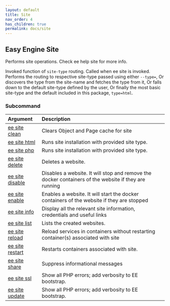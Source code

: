 ```yaml
---
layout: default
title: Site
nav_order: 4
has_children: true
permalink: docs/site
---
```


## Easy Engine Site

Performs site operations. Check ee help site for more info.

Invoked function of `site-type` routing. Called when ee site is invoked. Performs the routing to respective site-type passed using either `--type=`, Or discovers the type from the site-name and fetches the type from it, Or falls down to the default site-type defined by the user, Or finally the most basic site-type and the default included in this package, `type=html`.

### Subcommand

| Argument                                  | Description                                           |
|:------------------------------------------|:------------------------------------------------------|
| [ee site clean](/docs/site/site-clean)    | Clears Object and Page cache for site                 |
| [ee site html](/docs/site/site-create-html) | Runs site installation with provided site type.    |
| [ee site php](/docs/site/site-create-php)  | Runs site installation with provided site type.    |
| [ee site delete](/docs/site/site-delete)  | Deletes a website.                                    |
| [ee site disable](/docs/site/site-disable)| Disables a website. It will stop and remove the docker containers of the website if they are running |
| [ee site enable](/docs/site/site-enable)  | Enables a website. It will start the docker containers of the website if they are stopped |
| [ee site info](/docs/site/site-info)      | Display all the relevant site information, credentials and useful links |
| [ee site list](/docs/site/site-list)      | Lists the created websites.                       |
| [ee site reload](/docs/site/site-reload)  | Reload services in containers without restarting container(s) associated with site  |
| [ee site restart](/docs/site/site-restart)| Restarts containers associated with site.             |
| [ee site share](/docs/site/site-share)    | Suppress informational messages                    |
| [ee site ssl](/docs/site/site-ssl)        | Show all PHP errors; add verbosity to EE bootstrap.   |
| [ee site update](/docs/site/site-update)  | Show all PHP errors; add verbosity to EE bootstrap.   |
